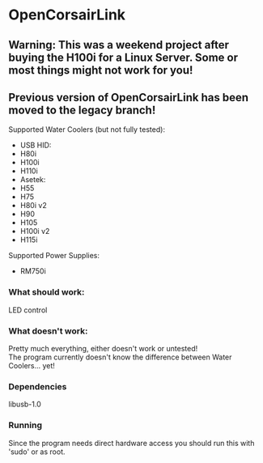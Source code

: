 OpenCorsairLink
===============
## Warning: This was a weekend project after buying the H100i for a Linux Server. Some or most things might not work for you!
## Previous version of OpenCorsairLink has been moved to the legacy branch!

Supported Water Coolers (but not fully tested):
 - USB HID:  
  - H80i  
  - H100i  
  - H110i  
 - Asetek:  
  - H55  
  - H75  
  - H80i v2  
  - H90  
  - H105  
  - H100i v2  
  - H115i  

Supported Power Supplies:
 - RM750i  

### What should work:
LED control  

### What doesn't work:
Pretty much everything, either doesn't work or untested!  
The program currently doesn't know the difference between Water Coolers... yet!  

### Dependencies
libusb-1.0  

### Running
Since the program needs direct hardware access you should run this with 'sudo' or as root.  
